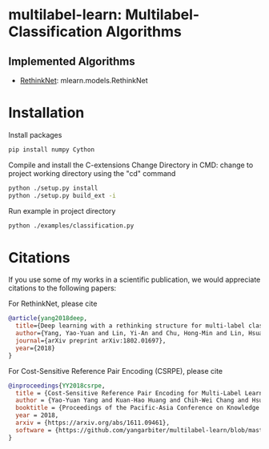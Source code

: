 # multilabel-learn: Multilabel-Classification Algorithms


## Implemented Algorithms
* [RethinkNet](mlearn/models/rethinknet/rethinkNet.py): mlearn.models.RethinkNet

# Installation
Install packages
```bash
pip install numpy Cython
```

Compile and install the C-extensions
Change Directory in CMD: change to project working directory using the "cd" command
```bash
python ./setup.py install
python ./setup.py build_ext -i
```

Run example in project directory
```bash
python ./examples/classification.py
```

# Citations

If you use some of my works in a scientific publication, we would appreciate citations to the following papers:

For RethinkNet, please cite
```bib
@article{yang2018deep,
  title={Deep learning with a rethinking structure for multi-label classification},
  author={Yang, Yao-Yuan and Lin, Yi-An and Chu, Hong-Min and Lin, Hsuan-Tien},
  journal={arXiv preprint arXiv:1802.01697},
  year={2018}
}
```

For Cost-Sensitive Reference Pair Encoding (CSRPE), please cite
```bib
@inproceedings{YY2018csrpe,
  title = {Cost-Sensitive Reference Pair Encoding for Multi-Label Learning},
  author = {Yao-Yuan Yang and Kuan-Hao Huang and Chih-Wei Chang and Hsuan-Tien Lin},
  booktitle = {Proceedings of the Pacific-Asia Conference on Knowledge Discovery and Data Mining (PAKDD)},
  year = 2018,
  arxiv = {https://arxiv.org/abs/1611.09461},
  software = {https://github.com/yangarbiter/multilabel-learn/blob/master/mlearn/models/csrpe.py},
}
```
